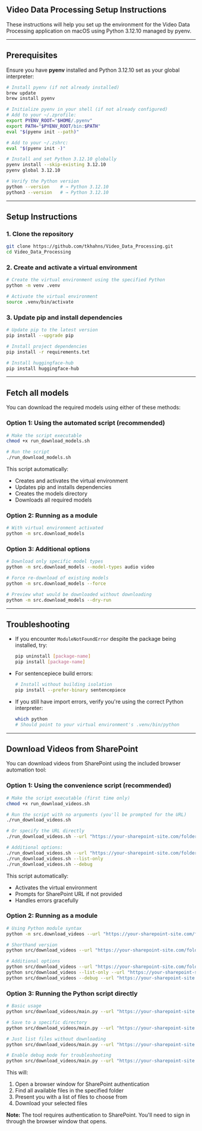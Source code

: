 ## Video Data Processing Setup Instructions

These instructions will help you set up the environment for the Video Data Processing application on macOS using Python 3.12.10 managed by pyenv.

---

## Prerequisites

Ensure you have **pyenv** installed and Python 3.12.10 set as your global interpreter:

```bash
# Install pyenv (if not already installed)
brew update
brew install pyenv

# Initialize pyenv in your shell (if not already configured)
# Add to your ~/.zprofile:
export PYENV_ROOT="$HOME/.pyenv"
export PATH="$PYENV_ROOT/bin:$PATH"
eval "$(pyenv init --path)"

# Add to your ~/.zshrc:
eval "$(pyenv init -)"

# Install and set Python 3.12.10 globally
pyenv install --skip-existing 3.12.10
pyenv global 3.12.10

# Verify the Python version
python --version    # → Python 3.12.10
python3 --version   # → Python 3.12.10
``` 

---

## Setup Instructions

### 1. Clone the repository

```bash
git clone https://github.com/tkhahns/Video_Data_Processing.git
cd Video_Data_Processing
```

### 2. Create and activate a virtual environment

```bash
# Create the virtual environment using the specified Python
python -m venv .venv

# Activate the virtual environment
source .venv/bin/activate
```  

### 3. Update pip and install dependencies

```bash
# Update pip to the latest version
pip install --upgrade pip

# Install project dependencies
pip install -r requirements.txt

# Install huggingface-hub
pip install huggingface-hub
```

---

## Fetch all models

You can download the required models using either of these methods:

### Option 1: Using the automated script (recommended)

```bash
# Make the script executable
chmod +x run_download_models.sh

# Run the script
./run_download_models.sh
```

This script automatically:
- Creates and activates the virtual environment
- Updates pip and installs dependencies
- Creates the models directory
- Downloads all required models

### Option 2: Running as a module

```bash
# With virtual environment activated
python -m src.download_models
```

### Option 3: Additional options

```bash
# Download only specific model types
python -m src.download_models --model-types audio video

# Force re-download of existing models
python -m src.download_models --force

# Preview what would be downloaded without downloading
python -m src.download_models --dry-run
```

---

## Troubleshooting

- If you encounter `ModuleNotFoundError` despite the package being installed, try:
  ```bash
  pip uninstall [package-name]
  pip install [package-name]
  ```

- For sentencepiece build errors:
  ```bash
  # Install without building isolation
  pip install --prefer-binary sentencepiece
  ```

- If you still have import errors, verify you're using the correct Python interpreter:
  ```bash
  which python
  # Should point to your virtual environment's .venv/bin/python
  ```

---

## Download Videos from SharePoint

You can download videos from SharePoint using the included browser automation tool:

### Option 1: Using the convenience script (recommended)

```bash
# Make the script executable (first time only)
chmod +x run_download_videos.sh

# Run the script with no arguments (you'll be prompted for the URL)
./run_download_videos.sh

# Or specify the URL directly
./run_download_videos.sh --url "https://your-sharepoint-site.com/folder-with-videos"

# Additional options:
./run_download_videos.sh --url "https://your-sharepoint-site.com/folder-with-videos" --output-dir "./my-videos"
./run_download_videos.sh --list-only
./run_download_videos.sh --debug
```

This script automatically:
- Activates the virtual environment
- Prompts for SharePoint URL if not provided
- Handles errors gracefully

### Option 2: Running as a module

```bash
# Using Python module syntax
python -m src.download_videos --url "https://your-sharepoint-site.com/folder-with-videos"

# Shorthand version
python src/download_videos --url "https://your-sharepoint-site.com/folder-with-videos"

# Additional options
python src/download_videos --url "https://your-sharepoint-site.com/folder-with-videos" --output-dir "./my-videos"
python src/download_videos --list-only --url "https://your-sharepoint-site.com/folder-with-videos"
python src/download_videos --debug --url "https://your-sharepoint-site.com/folder-with-videos"
```

### Option 3: Running the Python script directly

```bash
# Basic usage
python src/download_videos/main.py --url "https://your-sharepoint-site.com/folder-with-videos"

# Save to a specific directory
python src/download_videos/main.py --url "https://your-sharepoint-site.com/folder-with-videos" --output-dir "./my-videos"

# Just list files without downloading
python src/download_videos/main.py --url "https://your-sharepoint-site.com/folder-with-videos" --list-only

# Enable debug mode for troubleshooting
python src/download_videos/main.py --url "https://your-sharepoint-site.com/folder-with-videos" --debug
```

This will:
1. Open a browser window for SharePoint authentication
2. Find all available files in the specified folder
3. Present you with a list of files to choose from
4. Download your selected files

**Note:** The tool requires authentication to SharePoint. You'll need to sign in through the browser window that opens.